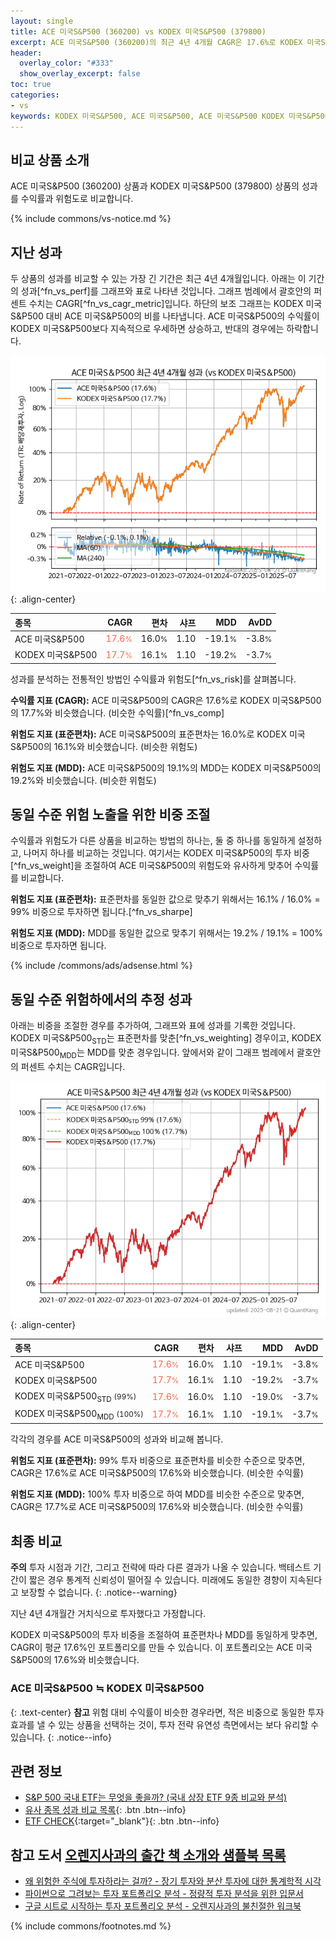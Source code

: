 ```yaml
---
layout: single
title: ACE 미국S&P500 (360200) vs KODEX 미국S&P500 (379800)
excerpt: ACE 미국S&P500 (360200)의 최근 4년 4개월 CAGR은 17.6%로 KODEX 미국S&P500 (379800)의 17.7%와 비슷했습니다.
header:
  overlay_color: "#333"
  show_overlay_excerpt: false
toc: true
categories:
- vs
keywords: KODEX 미국S&P500, ACE 미국S&P500, ACE 미국S&P500 KODEX 미국S&P500 비교, 360200, 379800, 360200 360200 비교
---
```


## 비교 상품 소개


ACE 미국S&P500 (360200) 상품과 KODEX 미국S&P500 (379800) 상품의 성과를 수익률과 위험도로 비교합니다.





{% include commons/vs-notice.md %}

## 지난 성과

두 상품의 성과를 비교할 수 있는 가장 긴 기간은 최근 4년 4개월입니다. 아래는 이 기간의 성과[^fn_vs_perf]를 그래프와 표로 나타낸 것입니다.
그래프 범례에서 괄호안의 퍼센트 수치는 CAGR[^fn_vs_cagr_metric]입니다.
하단의 보조 그래프는 KODEX 미국S&P500 대비 ACE 미국S&P500의 비를 나타냅니다.
ACE 미국S&P500의 수익률이 KODEX 미국S&P500보다 지속적으로 우세하면 상승하고, 반대의 경우에는 하락합니다.

![ACE 미국S&P500](/vs/images/360200-vs-379800_dual.png){: .align-center}

| **종목** | **CAGR** | **편차** | **샤프** | **MDD** | **AvDD** |
| :------------ | ------: | -----------: | -------: | ------: | -------: |
| ACE 미국S&P500 | <span style="color: tomato">17.6<small>%</small></span> | 16.0<small>%</small> | 1.10 | -19.1<small>%</small> | -3.8<small>%</small> |
| KODEX 미국S&P500 | <span style="color: tomato">17.7<small>%</small></span> | 16.1<small>%</small> | 1.10 | -19.2<small>%</small> | -3.7<small>%</small> |

<!-- more -->


성과를 분석하는 전통적인 방법인 수익률과 위험도[^fn_vs_risk]를 살펴봅니다.

**수익률 지표 (CAGR):** ACE 미국S&P500의 CAGR은 17.6%로 KODEX 미국S&P500의 17.7%와 비슷했습니다. (비슷한 수익률)[^fn_vs_comp]

**위험도 지표 (표준편차):** ACE 미국S&P500의 표준편차는 16.0%로 KODEX 미국S&P500의 16.1%와 비슷했습니다. (비슷한 위험도)

**위험도 지표 (MDD):** ACE 미국S&P500의 19.1%의 MDD는 KODEX 미국S&P500의 19.2%와 비슷했습니다. (비슷한 위험도)



## 동일 수준 위험 노출을 위한 비중 조절

수익률과 위험도가 다른 상품을 비교하는 방법의 하나는, 둘 중 하나를 동일하게 설정하고, 나머지 하나를 비교하는 것입니다.
여기서는 KODEX 미국S&P500의 투자 비중[^fn_vs_weight]을 조절하여 ACE 미국S&P500의 위험도와 유사하게 맞추어 수익률를 비교합니다.

**위험도 지표 (표준편차):** 표준편차를 동일한 값으로 맞추기 위해서는 16.1% / 16.0% = 99% 비중으로 투자하면 됩니다.[^fn_vs_sharpe]

**위험도 지표 (MDD):** MDD를 동일한 값으로 맞추기 위해서는 19.2% / 19.1% = 100% 비중으로 투자하면 됩니다.


{% include /commons/ads/adsense.html %}



## 동일 수준 위험하에서의 추정 성과

아래는 비중을 조절한 경우를 추가하여, 그래프와 표에 성과를 기록한 것입니다.
KODEX 미국S&P500<sub>STD</sub>는 표준편차를 맞춘[^fn_vs_weighting] 경우이고, KODEX 미국S&P500<sub>MDD</sub>는 MDD를 맞춘 경우입니다.
앞에서와 같이 그래프 범례에서 괄호안의 퍼센트 수치는 CAGR입니다.


![ACE 미국S&P500](/vs/images/360200-vs-379800.png){: .align-center}



| **종목** | **CAGR** | **편차** | **샤프** | **MDD** | **AvDD** |
| :------------ | ------: | -----------: | -------: | ------: | -------: |
| ACE 미국S&P500 | <span style="color: tomato">17.6<small>%</small></span> | 16.0<small>%</small> | 1.10 | -19.1<small>%</small> | -3.8<small>%</small> |
| KODEX 미국S&P500 | <span style="color: tomato">17.7<small>%</small></span> | 16.1<small>%</small> | 1.10 | -19.2<small>%</small> | -3.7<small>%</small> |
| KODEX 미국S&P500<sub>STD</sub> <small>(99%)</small> | <span style="color: tomato">17.6<small>%</small></span> | 16.0<small>%</small> | 1.10 | -19.0<small>%</small> | -3.7<small>%</small> |
| KODEX 미국S&P500<sub>MDD</sub> <small>(100%)</small> | <span style="color: tomato">17.7<small>%</small></span> | 16.1<small>%</small> | 1.10 | -19.1<small>%</small> | -3.7<small>%</small> |



각각의 경우를 ACE 미국S&P500의 성과와 비교해 봅니다.

**위험도 지표 (표준편차):** 99% 투자 비중으로 표준편차를 비슷한 수준으로 맞추면, CAGR은 17.6%로 ACE 미국S&P500의 17.6%와 비슷했습니다. (비슷한 수익률)

**위험도 지표 (MDD):** 100% 투자 비중으로 하여 MDD를 비슷한 수준으로 맞추면, CAGR은 17.7%로 ACE 미국S&P500의 17.6%와 비슷했습니다. (비슷한 수익률)




## 최종 비교

**주의** 투자 시점과 기간, 그리고 전략에 따라 다른 결과가 나올 수 있습니다. 백테스트 기간이 짧은 경우 통계적 신뢰성이 떨어질 수 있습니다. 미래에도 동일한 경향이 지속된다고 보장할 수 없습니다.
{: .notice--warning}

지난 4년 4개월간 거치식으로 투자했다고 가정합니다.

KODEX 미국S&P500의 투자 비중을 조절하여 표준편차나 MDD를 동일하게 맞추면, CAGR이 평균 17.6%인 포트폴리오를 만들 수 있습니다.
이 포트폴리오는 ACE 미국S&P500의 17.6%와 비슷했습니다.

### ACE 미국S&P500 ≒ KODEX 미국S&P500
{: .text-center}
**참고** 위험 대비 수익률이 비슷한 경우라면, 적은 비중으로 동일한 투자 효과를 낼 수 있는 상품을 선택하는 것이, 투자 전략 유연성 측면에서는 보다 유리할 수 있습니다.
{: .notice--info}


## 관련 정보

- [S&P 500 국내 ETF는 무엇을 좋을까? (국내 상장 ETF 9종 비교와 분석)](https://kongdori.tistory.com/309)
- [유사 종목 성과 비교 목록](/vs/){: .btn .btn--info}
- [ETF CHECK](https://www.etfcheck.co.kr/mobile/etpitem/379800/compare?compCode%5B%5D=360200){:target="_blank"}{: .btn .btn--info}


## 참고 도서 [오렌지사과의 출간 책 소개와 샘플북 목록](https://kongdori.tistory.com/691)

- [왜 위험한 주식에 투자하라는 걸까? - 장기 투자와 분산 투자에 대한 통계학적 시각](https://kongdori.tistory.com/421)
- [파이썬으로 그려보는 투자 포트폴리오 분석  - 정량적 투자 분석을 위한 입문서](https://kongdori.tistory.com/643)
- [구글 시트로 시작하는 투자 포트폴리오 분석 - 오렌지사과의 불친절한 워크북](https://kongdori.tistory.com/449)

{% include commons/footnotes.md %}